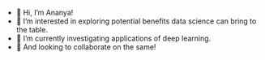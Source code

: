 - 👋 Hi, I’m Ananya!
- 👀 I’m interested in exploring potential benefits data science can bring to the table.
- 🌱 I’m currently investigating applications of deep learning.
- 💞️ And looking to collaborate on the same!

<!---
ayswami/ayswami is a ✨ special ✨ repository because its `README.md` (this file) appears on your GitHub profile.
You can click the Preview link to take a look at your changes.
--->
